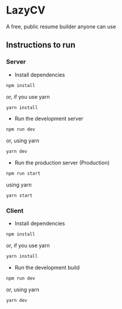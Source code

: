 # LazyCV
A free, public resume builder anyone can use

## Instructions to run
### Server
* Install dependencies
```bash
npm install
```
or, if you use yarn
```bash
yarn install
```
* Run the development server
```bash
npm run dev
```
or, using yarn
```bash
yarn dev
```
* Run the production server (Production)
```bash
npm run start
```
using yarn
```bash
yarn start
```  

### Client
* Install dependencies
```bash
npm install
```
or, if you use yarn
```bash
yarn install
```
* Run the development build
```bash
npm run dev
```
or, using yarn
```bash
yarn dev
```